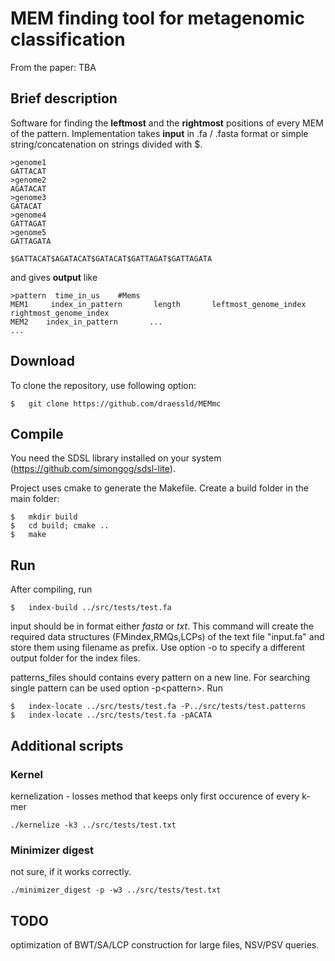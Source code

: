# MEM finding tool for metagenomic classification
From the paper: TBA

##  Brief description

Software for finding the **leftmost** and the **rightmost** positions of every MEM of the pattern. 
Implementation takes **input** in .fa / .fasta format or simple string/concatenation on strings divided with $.
```
>genome1
GATTACAT
>genome2
AGATACAT
>genome3
GATACAT
>genome4
GATTAGAT
>genome5
GATTAGATA
```

```
$GATTACAT$AGATACAT$GATACAT$GATTAGAT$GATTAGATA
```

and gives **output** like
```
>pattern  time_in_us    #Mems
MEM1     index_in_pattern       length       leftmost_genome_index       rightmost_genome_index
MEM2    index_in_pattern       ...
...
```

##  Download

To clone the repository, use following option:
```
$   git clone https://github.com/draessld/MEMmc
```
##  Compile
You need the SDSL library installed on your system (https://github.com/simongog/sdsl-lite).

Project uses cmake to generate the Makefile. Create a build folder in the main folder:
```
$   mkdir build
$   cd build; cmake ..
$   make
```
##  Run
After compiling, run

```
$   index-build ../src/tests/test.fa
```

input should be in format either *fasta* or *txt*.
This command will create the required data structures (FMindex,RMQs,LCPs) of the text file "input.fa" and store them using filename as prefix. Use option -o to specify a different output folder for the index files.

patterns_files should contains every pattern on a new line. For searching single pattern can be used option -p\<pattern\>.
Run
```
$   index-locate ../src/tests/test.fa -P../src/tests/test.patterns 
$   index-locate ../src/tests/test.fa -pACATA
```

##  Additional scripts
### Kernel
kernelization - losses method that keeps only first occurence of every k-mer

```
./kernelize -k3 ../src/tests/test.txt
```

### Minimizer digest
not sure, if it works correctly.

```
./minimizer_digest -p -w3 ../src/tests/test.txt
```


##  TODO
optimization of BWT/SA/LCP construction for large files, NSV/PSV queries.